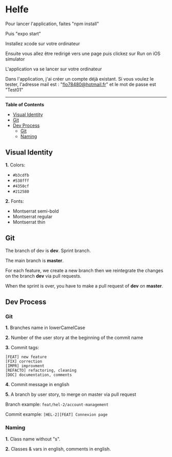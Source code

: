 # Helfe

Pour lancer l'application, faites "npm install"

Puis "expo start"

Installez xcode sur votre ordinateur

Ensuite vous allez être redirigé vers une page puis clickez sur Run on iOS simulator

L'application va se lancer sur votre ordinateur


Dans l'application, j'ai créer un compte déjà existant. Si vous voulez le tester, l'adresse mail est : "flo78480@hotmail.fr" et le mot de passe est "Test01"


---------------------------------------------------------
  
**Table of Contents** 

- [Visual Identity](#visual-identity)  
- [Git](#git)  
- [Dev Process](#dev-process)  
  - [Git](#git-1)  
  - [Naming](#naming)  
    
## Visual Identity

**1.** Colors:
- `#b3cdfb`
- `#538fff`
- `#4350cf`
- `#212580` 

**2.** Fonts:
- Montserrat semi-bold
- Montserrat regular
- Montserrat thin   

## Git  
  
The branch of dev is **dev**. Sprint branch.

The main branch is **master**.

For each feature, we create a new branch then we reintegrate the changes on the branch **dev** via pull requests.

When the sprint is over, you have to make a pull request of **dev** on **master**.

## Dev Process  
  
### Git  
  
**1.** Branches name in lowerCamelCase
 
**2.** Number of the user story at the beginning of the commit name
  
**3.** Commit tags:  
  
    [FEAT] new feature
    [FIX] correction
    [IMPR] improvment
    [REFACTO] refactoring, cleaning
    [DOC] documentation, comments
  
**4.** Commit message in english 
  
**5.** A branch by user story, to merge on master via pull request 
  
Branch example:
`feat/hel-2/account-management`

Commit example:
`[HEL-2][FEAT] Connexion page`

### Naming  
  
**1.** Class name without "s".
  
**2.** Classes & vars in english, comments in english.

